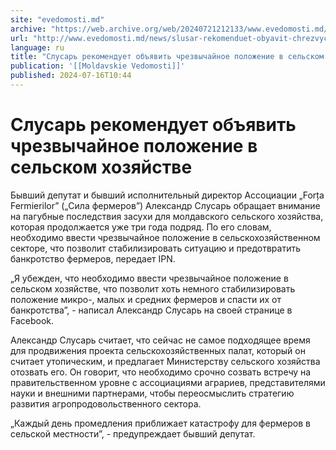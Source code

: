 ```yaml
---
site: "evedomosti.md"
archive: "https://web.archive.org/web/20240721212133/www.evedomosti.md/news/slusar-rekomenduet-obyavit-chrezvychajnoe-polozhenie-v-selsk"
url: "http://www.evedomosti.md/news/slusar-rekomenduet-obyavit-chrezvychajnoe-polozhenie-v-selsk"
language: ru
title: "Слусарь рекомендует объявить чрезвычайное положение в сельском хозяйстве"
publication: '[[Moldavskie Vedomosti]]'
published: 2024-07-16T10:44
---
```


# Слусарь рекомендует объявить чрезвычайное положение в сельском хозяйстве

Бывший депутат и бывший исполнительный директор Ассоциации „Forța Fermierilor” („Сила фермеров”) Александр Слусарь обращает внимание на пагубные последствия засухи для молдавского сельского хозяйства, которая продолжается уже три года подряд. По его словам, необходимо ввести чрезвычайное положение в сельскохозяйственном секторе, что позволит стабилизировать ситуацию и предотвратить банкротство фермеров, передает IPN.

„Я убежден, что необходимо ввести чрезвычайное положение в сельском хозяйстве, что позволит хоть немного стабилизировать положение микро-, малых и средних фермеров и спасти их от банкротства”, - написал Александр Слусарь на своей странице в Facebook.

Александр Слусарь считает, что сейчас не самое подходящее время для продвижения проекта сельскохозяйственных палат, который он считает утопическим, и предлагает Министерству сельского хозяйства отозвать его. Он говорит, что необходимо срочно созвать встречу на правительственном уровне с ассоциациями аграриев, представителями науки и внешними партнерами, чтобы переосмыслить стратегию развития агропродовольственного сектора.

„Каждый день промедления приближает катастрофу для фермеров в сельской местности”, - предупреждает бывший депутат.